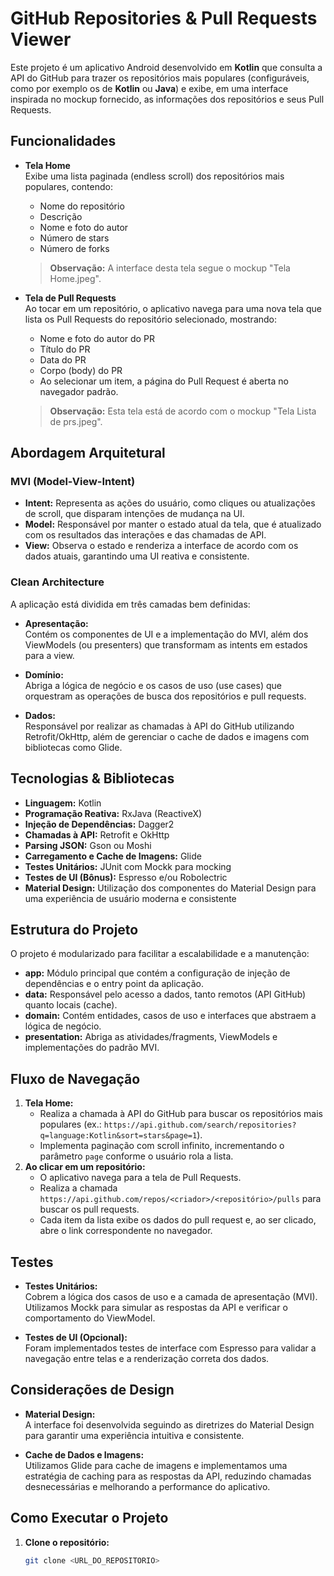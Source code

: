 # GitHub Repositories & Pull Requests Viewer

Este projeto é um aplicativo Android desenvolvido em **Kotlin** que consulta a API do GitHub para trazer os repositórios mais populares (configuráveis, como por exemplo os de **Kotlin** ou **Java**) e exibe, em uma interface inspirada no mockup fornecido, as informações dos repositórios e seus Pull Requests.

## Funcionalidades

- **Tela Home**  
  Exibe uma lista paginada (endless scroll) dos repositórios mais populares, contendo:  
  - Nome do repositório  
  - Descrição  
  - Nome e foto do autor  
  - Número de stars  
  - Número de forks  
  > **Observação:** A interface desta tela segue o mockup "Tela Home.jpeg".

- **Tela de Pull Requests**  
  Ao tocar em um repositório, o aplicativo navega para uma nova tela que lista os Pull Requests do repositório selecionado, mostrando:  
  - Nome e foto do autor do PR  
  - Título do PR  
  - Data do PR  
  - Corpo (body) do PR  
  - Ao selecionar um item, a página do Pull Request é aberta no navegador padrão.  
  > **Observação:** Esta tela está de acordo com o mockup "Tela Lista de prs.jpeg".

## Abordagem Arquitetural

### MVI (Model-View-Intent)
- **Intent:** Representa as ações do usuário, como cliques ou atualizações de scroll, que disparam intenções de mudança na UI.
- **Model:** Responsável por manter o estado atual da tela, que é atualizado com os resultados das interações e das chamadas de API.
- **View:** Observa o estado e renderiza a interface de acordo com os dados atuais, garantindo uma UI reativa e consistente.

### Clean Architecture
A aplicação está dividida em três camadas bem definidas:

- **Apresentação:**  
  Contém os componentes de UI e a implementação do MVI, além dos ViewModels (ou presenters) que transformam as intents em estados para a view.
  
- **Domínio:**  
  Abriga a lógica de negócio e os casos de uso (use cases) que orquestram as operações de busca dos repositórios e pull requests.
  
- **Dados:**  
  Responsável por realizar as chamadas à API do GitHub utilizando Retrofit/OkHttp, além de gerenciar o cache de dados e imagens com bibliotecas como Glide.

## Tecnologias & Bibliotecas

- **Linguagem:** Kotlin
- **Programação Reativa:** RxJava (ReactiveX)
- **Injeção de Dependências:** Dagger2
- **Chamadas à API:** Retrofit e OkHttp
- **Parsing JSON:** Gson ou Moshi
- **Carregamento e Cache de Imagens:** Glide
- **Testes Unitários:** JUnit com Mockk para mocking
- **Testes de UI (Bônus):** Espresso e/ou Robolectric
- **Material Design:** Utilização dos componentes do Material Design para uma experiência de usuário moderna e consistente

## Estrutura do Projeto

O projeto é modularizado para facilitar a escalabilidade e a manutenção:

- **app:** Módulo principal que contém a configuração de injeção de dependências e o entry point da aplicação.
- **data:** Responsável pelo acesso a dados, tanto remotos (API GitHub) quanto locais (cache).
- **domain:** Contém entidades, casos de uso e interfaces que abstraem a lógica de negócio.
- **presentation:** Abriga as atividades/fragments, ViewModels e implementações do padrão MVI.

## Fluxo de Navegação

1. **Tela Home:**  
   - Realiza a chamada à API do GitHub para buscar os repositórios mais populares (ex.: `https://api.github.com/search/repositories?q=language:Kotlin&sort=stars&page=1`).
   - Implementa paginação com scroll infinito, incrementando o parâmetro `page` conforme o usuário rola a lista.
2. **Ao clicar em um repositório:**  
   - O aplicativo navega para a tela de Pull Requests.
   - Realiza a chamada `https://api.github.com/repos/<criador>/<repositório>/pulls` para buscar os pull requests.
   - Cada item da lista exibe os dados do pull request e, ao ser clicado, abre o link correspondente no navegador.

## Testes

- **Testes Unitários:**  
  Cobrem a lógica dos casos de uso e a camada de apresentação (MVI). Utilizamos Mockk para simular as respostas da API e verificar o comportamento do ViewModel.
  
- **Testes de UI (Opcional):**  
  Foram implementados testes de interface com Espresso para validar a navegação entre telas e a renderização correta dos dados.

## Considerações de Design

- **Material Design:**  
  A interface foi desenvolvida seguindo as diretrizes do Material Design para garantir uma experiência intuitiva e consistente.
  
- **Cache de Dados e Imagens:**  
  Utilizamos Glide para cache de imagens e implementamos uma estratégia de caching para as respostas da API, reduzindo chamadas desnecessárias e melhorando a performance do aplicativo.

## Como Executar o Projeto

1. **Clone o repositório:**
   ```bash
   git clone <URL_DO_REPOSITORIO>
